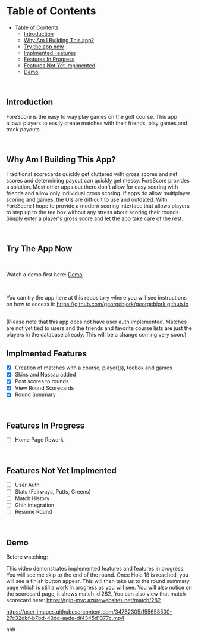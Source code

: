 
# Table of Contents

- [Table of Contents](#table-of-contents)
  - [Introduction](#introduction)
  - [Why Am I Building This app?](#why-am-i-building-this-app)
  - [Try the app now](#try-the-app-now)
  - [Implmented Features](#implmented-features)
  - [Features In Progress](#features-in-progress)
  - [Features Not Yet Implmented](#features-not-yet-implmented)
  - [Demo](#demo)

<br/> 

## Introduction

ForeScore is the easy to way play games on the golf course. This app allows players to easily create matches with their friends, play games,and track payouts.

<br/>

## Why Am I Building This App?

Traditional scorecards quickly get cluttered with gross scores and net scores and determining payout can quickly get messy. ForeScore provides a solution. Most other apps out there don't allow for easy scoring with friends and allow only individual gross scoring. If apps do allow multiplayer scoring and games, the UIs are difficult to use and outdated. With ForeScore I hope to provide a modern scoring interface that allows players to step up to the tee box without any stress about scoring their rounds. Simply enter a player's gross score and let the app take care of the rest. 

<br/>

## Try The App Now

<br/>

Watch a demo first here: [Demo](#demo) 

<br/>

You can try the app here at this repository where you will see instructions on how to access it:  https://github.com/georgebjork/georgebjork.github.io

<br/> 
(Please note that this app does not have user auth implemented. Matches are not yet tied to users and the friends and favorite course lists are just the players in the database already. This will be a change coming very soon.)


<br/>

## Implmented Features 

- [X] Creation of matches with a course, player(s), teebox and games
- [X] Skins and Nassau added 
- [X] Post scores to rounds 
- [X] View Round Scorecards 
- [X] Round Summary 

<br/>

## Features In Progress

- [ ] Home Page Rework

<br/>

## Features Not Yet Implmented
- [ ] User Auth
- [ ] Stats (Fairways, Putts, Greens)
- [ ] Match History 
- [ ] Ghin integration 
- [ ] Resume Round 

<br/>

## Demo

Before watching: 

This video demonstrates implemented features and features in progress. You will see me skip to the end of the round. Once Hole 18 is reached, you will see a finish button appear. This will then take us to the round summary page which is still a work in progress as you will see. You will also notice on the scorecard page, it shows match id 282. You can also view that match scorecard here: https://tgin-mvc.azurewebsites.net/match/282

https://user-images.githubusercontent.com/34782305/155658500-27c32dbf-b7bd-43dd-aade-df4345d1377c.mp4


hhh